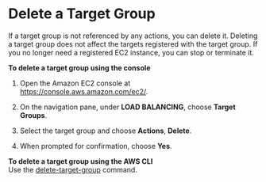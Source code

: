 # Delete a Target Group<a name="delete-target-group"></a>

If a target group is not referenced by any actions, you can delete it\. Deleting a target group does not affect the targets registered with the target group\. If you no longer need a registered EC2 instance, you can stop or terminate it\.

**To delete a target group using the console**

1. Open the Amazon EC2 console at [https://console\.aws\.amazon\.com/ec2/](https://console.aws.amazon.com/ec2/)\.

1. On the navigation pane, under **LOAD BALANCING**, choose **Target Groups**\.

1. Select the target group and choose **Actions**, **Delete**\.

1. When prompted for confirmation, choose **Yes**\.

**To delete a target group using the AWS CLI**  
Use the [delete\-target\-group](http://docs.aws.amazon.com/cli/latest/reference/elbv2/delete-target-group.html) command\.